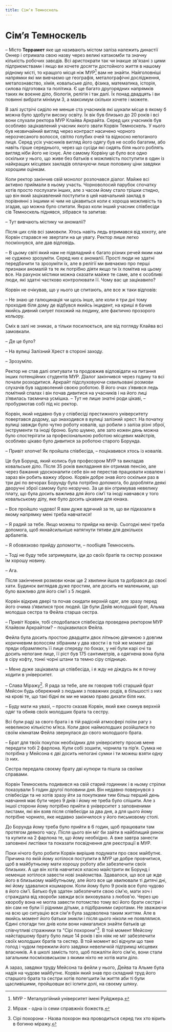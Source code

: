 ```yaml
---
title: Сімʼя Темноскель
---
```


# Сімʼя Темноскель
– Місто **Террамет** яке ще називають містом заліза належить династії Оннер і отримала свою назву через великі катакомби та значну кількість робочих заводів. Всі аристократи так чи інакше зв'язані з цими підприємствами і якщо ви хочете досягти достойного життя в нашому рідному місті, то кращого місця ніж МУР[^1] вам не знайти. Найголовніші напрямки які ми вивчаємо це географія, металографічні дослідження, металознавство, хімія, ковальське діло, фізика, математика, історія, силова підготовка та політика. Є ще багато другорядних напрямків таких як воєнне діло, 
біологія, релігія і так далі. Їх понад двадцять і ви повинні вибрати мінімум 3, а максимум скільки хочете і можете.
  
В залі зустрічі сиділо не менше ста учасників які шукали місце в якому б можна було здобути високу освіту. Їх вік був близько до 20 років і всі вони слухали ректора МУР Клайва Аркрайта. Серед цих учасників був особливо зацікавлений учасник якого звати Корвін Темноскель. У нього був незвичайний вигляд через контраст насичено чорного нерозчесаного волосся, світло голубих очей та відносно непоганого лиця. Серед усіх учасників вигляд його одягу був не особо багатим, або навіть гірше середнього, через що сусіди які сидять біля нього роблять вигляд ніби його не існує. Але самому Корвіну це було все одно оскільки у нього, що живе без батьків є можливість поступити в один із найкращих місцевих закладів оплачуючи лише половину ціни завдяки хорошим оцінкам.

Коли ректор закінчив свій монолог розпочався діалог. Майже всі активно приймали в ньому участь. Чорноволосий парубок спочатку хотів просто послухати інших, але з часом йому стало трішки стидно, що він який зацікавлений поступити в цей навчальний заклад в порівнянні з іншими ні чим не цікавиться коли є хороша можливість та згадав, що можна було спитати. Якраз коли інший учасник співбесіди сів Темноскель піднявся, зібрався та
запитав:

– Тут вивчають містику чи аномалії?

Після цих слів всі замовкли. Хтось навіть ледь втримався від хохоту, але Корвін старався не звертати на це увагу. Ректор лише легко посміхнувся, але дав відповідь.

– В цьому світі який нам не підвладний є багато різних речей яким нам не суджено зрозуміти. Серед них є аномалії. Прості люди не здатні передбачити та зрозуміти їх, але в релігії ми вивчаємо про перші признаки аномалій та те як потрібно діяти якщо ти їх помітив на цьому все. На рахунок містики можна сказати майже те саме, але є особливі люди, які здатні частково контролювати її. Чому вас це зацікавило?

Корвін не очікував, що у нього це спитають, але все ж таки відповів:

– Не знаю це галюцинація чи щось інше, але коли я три дні тому проходив біля дому де відбувся якийсь інцидент, на криші я бачив якийсь дивний силует похожий на людину, але фактично прозорого кольору.

Сміх в залі не зникає, а тільки посилюється, але від погляду Клайва всі замовкали.

– Де це було?

– На вулиці Залізний Хрест в стороні заходу.

– Зрозуміло.

Ректор не став далі опитувати та продовжив відповідати на питання інших потенційних студентів МУР.
Діалог закінчився через годину та всі почали розходитися. Аркрайт підслуховуючи схвильовані розмови слухачів був задоволений своєю роботою. В його очах з’явився ледь помітний спалах і він почав дивитися на учасників і на його лиці з’явилась таємнича усмішка. – Тут не лише знатні роди цікаві, – пробурмотав собі під ніс ректор.

Корвін, який недавно був у співбесіді престижного університету 
повертався додому, що знаходився в вулиці залізний хрест. На початку вулиці завжди було чутно роботу ковалів, що робили з заліза різні зброї, інструменти та іноді броню. Було шумно, але зато кожен день можна було спостерігати за професіональною роботою місцевих майстрів, особливо цікаво було дивитися за роботою старого Борунда.

– Привіт хлопче! Як пройшла співбесіда, – поцікавився хтось із ковалів.

 Це був Борунд, який колись був професором МУР та викладав ковальське діло. Після 35 років викладання він отримав пенсію, але через бажання удосконалити себе він не перестав працювати ковалем і зараз він робить важку зброю. Корвін добре знав його оскільки раз в три дні по вечорах Борунду була потрібно допомога, бо доробляти деякі дворучні зброї самому було незручно. За це він отримував невелику плату, що була досить важлива для його сім’ї та іноді навчався у того ковальському ділу, яке було досить цікавим для юнака.

– Все пройшло чудово! Я вам дуже вдячний за те, що ви підказали в якому напрямку мені треба навчатися!

– Я радий за тебе. Якщо можеш то прийди на вечір. Сьогодні мені треба допомога, щоб якнайсильніше натягнути тятиви для декількох арбалетів.

– Я обовязково прийду допомогти, – пообіцяв Темноскель.

– Тоді не буду тебе затримувати, іди до своїх братів та сестер розкажи їм хорошу новину.

– Ага.
   
Після закінчення розмови юнак ще 2 хвилини йшов та добрався до своєї хати. Будинок виглядав дуже простим, але досить не маленьким, що було важливо для його сім’ї з 5 людей.

Корвін відкрив двері та почав скидати верхній одяг, але зразу перед його очима з’явилися троє людей. Це були Дейв молодший брат, Альма молодша сестра та Фейла старша сестра.

– Привіт Корвін, тобі сподобалася співбесіда проведена
ректором МУР Клайвом Аркрайтом? – поцікавилася Фейла.

Фейла була досить простою двадцяти двох літньою дівчиною з довгим коричневим волоссям зібраним у два хвости і в той же момент дві пряди обрамляють її лице спереду по боках, у неї були карі очі та досить непогане лице, її ріст був 175 сантиметрів, а одягнена вона була в сіру кофту, тонкі чорні штани та темно сіру спідницю.
  
– Мене дуже зацікавила ця співбесіда, і я жду не діждусь як я почну ходити в університет.

– Слава Міражу[^2]. Я рада за тебе, але як говорив тобі старший брат Мейсон будь обережний з людьми з поважних родів, в більшості з них на крові те, що такі бідні як ми не маємо право дихати біля них.

– Буду мати на увазі, – просто сказав Корвін, який вже скинув верхній одяг та обняв своїх молодших брата та сестру.

Всі були раді за свого брата і в тій радісній атмосфері поїли рагу з невеликою кількістю м’яса. Коли двоє наймолодших розійшлися по своїм кімнатам Фейла звернулася до свого молодшого брата.

– Брат для твоїх покупок необхідних для університету просив мене передати тобі 2 фарлона. Купи собі зошити, чорнила та пір’я.
Сумка не потрібна у Мейсона є дві досить непогані сумки і ти можеш взяти одну із них.
   
Сестра передала своєму брату дві купюри та пішла за своїми справами.

Корвін Темноскель подивився на свій старий годинник і в ньому стрілки показували 5 годин другої половини дня. Він недавно повернувся з співбесіди та не хотів зразу йти за покупками тим більш перший день навчання має бути через 9 днів і йому не треба було спішити.
Але з іншої сторони йому потрібно прийти в університет з заповненими листами, які він взяв після співбесіди за два дня, а для цього йому потрібне чорнило, яке недавно закінчилося у його письмовому столі.

До Борунда йому треба було прийти в 6 годин, щоб працювати там протягом деякого часу. Після цього він міг би зайти в
найблищий ринок та купити на 2 фарлона те, що йому необхідно.
А вже завтра занести заповнені листівки та показати посвідчення для реєстрації в МУР.

Поки нічого було робити Корвін вирішив подумати про своє майбутнє. Причина по якій йому хотілося поступити в МУР це добре провчитися, щоб в майбутньому мати хорошу роботу аби забезпечити своїх близьких. А ще він хотів навчитися класно майстрити як Борунд і неменше хотілося завести нові знайомства.
Здавалося, що все це жде його в близькому майбутньому, але його все ще хвилювали ті дитячі дні, які йому здавалися кошмаром. Коли йому було 9 років все було чудово в його сім'ї. Батько був здатен забезпечити свою сім'ю, мати хоч і страждала від хвороби завжди всіх виховувала з любов'ю. Через цю хворобу вона не могла завести потомство тому всі його брати сестри і він сам
не були її рідними дітьми, а підібраними сиротами. Не зважаючи на всю цю ситуацію вся сім'я була задоволена таким життям. Але в якийсь момент його батьки зникли і після цього ніколи не появлялися. Єдині спогади тих днів коли вони намагалися знайти батьків це співчутливі стражники та "Сірі похорони"[^3]. 
В той момент Мейсону найстаршому брату було лише 14 років і він ніяк не міг забезпечити своїх молодших братів та сестер. В той момент всі відчули що таке голод і чудом пережили його завдяки невеличкій підтримці місцевих власників. А в школі замість того,
щоб пожаліти його сім'ю, вони стали загальним посміховиськом з якими ніхто не хотів мати діло.

А зараз, завдяки труду Мейсона та фейли у нього, Дейва та Альме
була надія на чудове майбутнє. Корвін який знав про складний труд
його старшого брата та сестри хотів полегшити їм життя аби ті були щасливішими, пройшовши всі іспити долі, на своєму шляху.

[^1]: МУР - Металургійний університет імені Руйджера.
[^2]: Міраж - одна із семи справжніх божеств. 
[^3]: Сірі похорони - Назва похорон яка проводиться серед тих хто вірить в богиню міражу.
